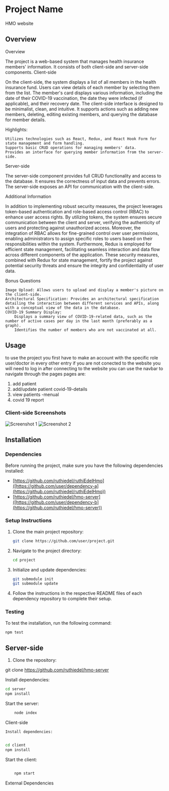 # Project Name
HMO website
## Overview

Overview

The project is a web-based system that manages health insurance members' information. It consists of both client-side and server-side components.
Client-side

On the client-side, the system displays a list of all members in the health insurance fund. Users can view details of each member by selecting them from the list. The member's card displays various information, including the date of their COVID-19 vaccination, the date they were infected (if applicable), and their recovery date. The client-side interface is designed to be minimalist, clean, and intuitive. It supports actions such as adding new members, deleting, editing existing members, and querying the database for member details.

Highlights:

    Utilizes technologies such as React, Redux, and React Hook Form for state management and form handling.
    Supports basic CRUD operations for managing members' data.
    Provides an interface for querying member information from the server-side.

Server-side

The server-side component provides full CRUD functionality and access to the database. It ensures the correctness of input data and prevents errors. The server-side exposes an API for communication with the client-side.



Additional Information

In addition to implementing robust security measures, the project leverages token-based authentication and role-based access control (RBAC) to enhance user access rights. By utilizing tokens, the system ensures secure communication between the client and server, verifying the authenticity of users and protecting against unauthorized access. Moreover, the integration of RBAC allows for fine-grained control over user permissions, enabling administrators to assign specific roles to users based on their responsibilities within the system. Furthermore, Redux is employed for efficient state management, facilitating seamless interaction and data flow across different components of the application. These security measures, combined with Redux for state management, fortify the project against potential security threats and ensure the integrity and confidentiality of user data.

Bonus Questions

    Image Upload: Allows users to upload and display a member's picture on the client-side.
    Architectural Specification: Provides an architectural specification detailing the interaction between different services and APIs, along with a conceptual view of the data in the database.
    COVID-19 Summary Display:
        Displays a summary view of COVID-19-related data, such as the number of active cases per day in the last month (preferably as a graph).
        Identifies the number of members who are not vaccinated at all.
## Usage

to use the project you first have to make an account with the specific role user/doctor
in every other entry if you are not conected to the website you will need to log in
after connecting to the website you can use the navbar to navigate through the pages
pages are:
1. add patient
2. add/update patient covid-19-details
3. view patients -menual
4. covid 19 report
   
### Client-side Screenshots

![Screenshot 1](/path/to/screenshot1.png)
![Screenshot 2](/path/to/screenshot2.png)

## Installation

### Dependencies

Before running the project, make sure you have the following dependencies installed:

- [https://github.com/ruthiedel/ruthiEdelHmo]([https://github.com/user/dependency-a](https://github.com/ruthiedel/ruthiEdelHmo))
- [https://github.com/ruthiedel/hmo-server]([https://github.com/user/dependency-b](https://github.com/ruthiedel/hmo-server))

### Setup Instructions

1. Clone the main project repository:

    ```bash
    git clone https://github.com/user/project.git
    ```

2. Navigate to the project directory:

    ```bash
    cd project
    ```

3. Initialize and update dependencies:

    ```bash
    git submodule init
    git submodule update
    ```

4. Follow the instructions in the respective README files of each dependency repository to complete their setup.

### Testing

To test the installation, run the following command:

```bash
npm test
```


## Server-side

1. Clone the repository:

git clone https://github.com/ruthiedel/hmo-server


Install dependencies:


```bash
cd server
npm install
```

Start the server:


```bash
    node index
```
Client-side

    Install dependencies:

```bash

cd client
npm install
```

Start the client:

```bash

    npm start
```

External Dependencies



